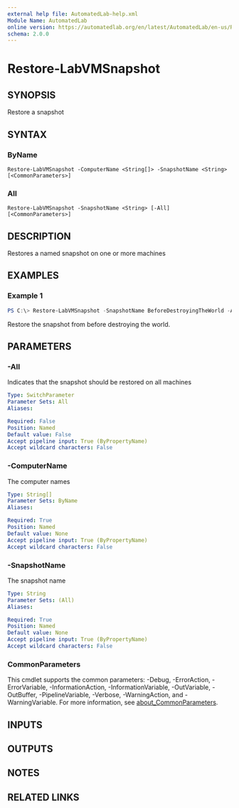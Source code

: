 ```yaml
---
external help file: AutomatedLab-help.xml
Module Name: AutomatedLab
online version: https://automatedlab.org/en/latest/AutomatedLab/en-us/Restore-LabVMSnapshot
schema: 2.0.0
---
```


# Restore-LabVMSnapshot

## SYNOPSIS
Restore a snapshot

## SYNTAX

### ByName
```
Restore-LabVMSnapshot -ComputerName <String[]> -SnapshotName <String> [<CommonParameters>]
```

### All
```
Restore-LabVMSnapshot -SnapshotName <String> [-All] [<CommonParameters>]
```

## DESCRIPTION
Restores a named snapshot on one or more machines

## EXAMPLES

### Example 1
```powershell
PS C:\> Restore-LabVMSnapshot -SnapshotName BeforeDestroyingTheWorld -All
```

Restore the snapshot from before destroying the world.

## PARAMETERS

### -All
Indicates that the snapshot should be restored on all machines

```yaml
Type: SwitchParameter
Parameter Sets: All
Aliases:

Required: False
Position: Named
Default value: False
Accept pipeline input: True (ByPropertyName)
Accept wildcard characters: False
```

### -ComputerName
The computer names

```yaml
Type: String[]
Parameter Sets: ByName
Aliases:

Required: True
Position: Named
Default value: None
Accept pipeline input: True (ByPropertyName)
Accept wildcard characters: False
```

### -SnapshotName
The snapshot name

```yaml
Type: String
Parameter Sets: (All)
Aliases:

Required: True
Position: Named
Default value: None
Accept pipeline input: True (ByPropertyName)
Accept wildcard characters: False
```

### CommonParameters
This cmdlet supports the common parameters: -Debug, -ErrorAction, -ErrorVariable, -InformationAction, -InformationVariable, -OutVariable, -OutBuffer, -PipelineVariable, -Verbose, -WarningAction, and -WarningVariable. For more information, see [about_CommonParameters](http://go.microsoft.com/fwlink/?LinkID=113216).

## INPUTS

## OUTPUTS

## NOTES

## RELATED LINKS

